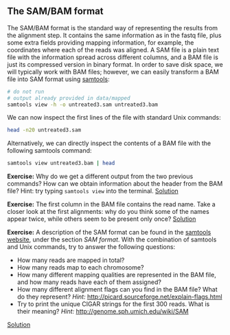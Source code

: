 ## The SAM/BAM format
The SAM/BAM format is the standard way of representing the results from the alignment step. It contains the same information as in the fastq file, plus some extra fields providing mapping information, for example, the coordinates where each of the reads was aligned. A SAM file is a plain text file with the information spread across different columns, and a BAM file is just its compressed version in binary format. In order to save disk space, we will typically work with BAM files; however, we can easily transform a BAM file into SAM format using [samtools](http://samtools.sourceforge.net/samtools.shtml):

```bash
# do not run
# output already provided in data/mapped
samtools view -h -o untreated3.sam untreated3.bam
```

We can now inspect the first lines of the file with standard Unix commands:

```bash
head -n20 untreated3.sam
```

Alternatively, we can directly inspect the contents of a BAM file with the following samtools command:

```bash
samtools view untreated3.bam | head
```

**Exercise:** Why do we get a different output from the two previous commands? How can we obtain information about the header from the BAM file? Hint: try typing `samtools view` into the terminal.
[Solution](../solutions/_bam_ex1.md)

**Exercise:** The first column in the BAM file contains the read name. Take a closer look at the first alignments: why do you think some of the names appear twice, while others seem to be present only once?
[Solution](../solutions/_bam_ex2.md)

**Exercise:** A description of the SAM format can be found in the [samtools website](http://samtools.sourceforge.net/samtools.shtml), under the section *SAM format*. With the combination of samtools and Unix commands, try to answer the following questions:

* How many reads are mapped in total?
* How many reads map to each chromosome?
* How many different mapping qualities are represented in the BAM file, and how many reads have each of them assigned?
* How many different alignment flags can you find in the BAM file? What do they represent?
  *Hint:* http://picard.sourceforge.net/explain-flags.html
* Try to print the unique CIGAR strings for the first 300 reads. What is their meaning?
  *Hint:* http://genome.sph.umich.edu/wiki/SAM

[Solution](../solutions/_bam_ex3.md)

